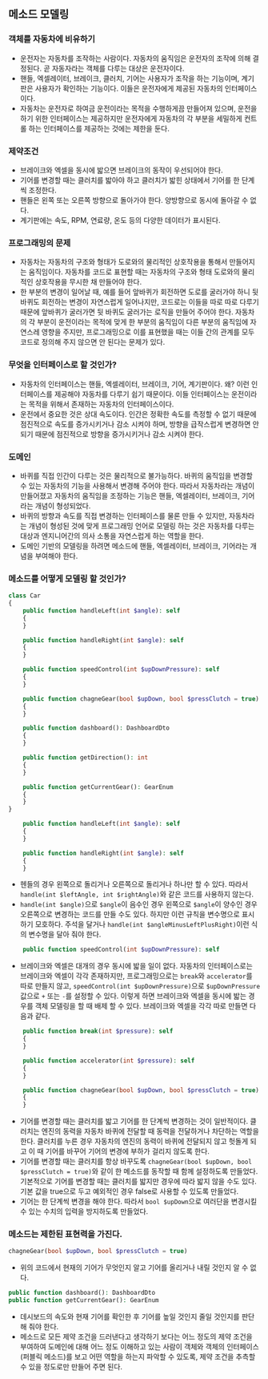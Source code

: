 ## 메소드 모델링

### 객체를 자동차에 비유하기
- 운전자는 자동차를 조작하는 사람이다. 자동차의 움직임은 운전자의 조작에 의해 결정된다. 곧 자동자라는 객체를 다루는 대상은 운전자이다.
- 핸들, 엑셀레이터, 브레이크, 클러치, 기어는 사용자가 조작을 하는 기능이며, 계기판은 사용자가 확인하는 기능이다. 이들은 운전자에게 제공된 자동차의 인터페이스이다.
- 자동차는 운전자로 하여금 운전이라는 목적을 수행하게끔 만들어져 있으며, 운전을 하기 위한 인터페이스는 제공하지만 운전자에게 자동차의 각 부분을 세밀하게 컨트롤 하는 인터페이스를 제공하는 것에는 제한을 둔다.

### 제약조건
- 브레이크와 엑셀을 동시에 밟으면 브레이크의 동작이 우선되어야 한다.
- 기어를 변경할 때는 클러치를 밟아야 하고 클러치가 밟힌 상태에서 기어를 한 단계씩 조정한다.
- 핸들은 왼쪽 또는 오른쪽 방향으로 돌아가야 한다. 양방향으로 동시에 돌아갈 수 없다.
- 계기판에는 속도, RPM, 연료량, 온도 등의 다양한 데이터가 표시된다.

### 프로그래밍의 문제
- 자동차는 자동차의 구조와 형태가 도로와의 물리적인 상호작용을 통해서 만들어지는 움직임이다. 자동차를 코드로 표현할 때는 자동차의 구조와 형태 도로와의 물리적인 상호작용을 무시한 채 만들어야 한다.
- 한 부분의 변경이 일어날 때, 예를 들어 앞바퀴가 회전하면 도로를 굴러가야 하니 뒷 바퀴도 회전하는 변경이 자연스럽게 일어나지만, 코드로는 이들을 따로 따로 다루기 때문에 앞바퀴가 굴러가면 뒷 바퀴도 굴러가는 로직을 만들어 주어야 한다. 자동차의 각 부분이 운전이라는 목적에 맞게 한 부분의 움직임이 다른 부분의 움직임에 자연스레 영향을 주지만, 프로그래밍으로 이를 표현했을 때는 이들 간의 관계를 모두 코드로 정의해 주지 않으면 안 된다는 문제가 있다.

### 무엇을 인터페이스로 할 것인가?
- 자동차의 인터페이스는 핸들, 엑셀레이터, 브레이크, 기어, 계기판이다. 왜? 이런 인터페이스를 제공해야 자동차를 다루기 쉽기 때문이다. 이들 인터페이스는 운전이라는 목적을 위해서 존재하는 자동차의 인터페이스이다.
- 운전에서 중요한 것은 상대 속도이다. 인간은 정확한 속도를 측정할 수 없기 때문에 점진적으로 속도를 증가시키거나 감소 시켜야 하며, 방향을 급작스럽게 변경하면 안 되기 때문에 점진적으로 방향을 증가시키거나 감소 시켜야 한다.

### 도메인
- 바퀴를 직접 인간이 다루는 것은 물리적으로 불가능하다. 바퀴의 움직임을 변경할 수 있는 자동차의 기능을 사용해서 변경해 주어야 한다. 따라서 자동차라는 개념이 만들어졌고 자동차의 움직임을 조정하는 기능은 핸들, 엑셀레이터, 브레이크, 기어라는 개념이 형성되었다.
- 바퀴의 방향과 속도를 직접 변경하는 인터페이스를 물론 만들 수 있지만, 자동차라는 개념이 형성된 것에 맞게 프로그래밍 언어로 모델링 하는 것은 자동차를 다루는 대상과 엔지니어간의 의사 소통을 자연스럽게 하는 역할을 한다.
- 도메인 기반의 모델링을 하려면 메소드에 핸들, 엑셀레이터, 브레이크, 기어라는 개념을 부여해야 한다.

### 메소드를 어떻게 모델링 할 것인가?
```php
class Car
{
    public function handleLeft(int $angle): self
    {
    }

    public function handleRight(int $angle): self
    {
    }

    public function speedControl(int $upDownPressure): self
    {
    }

    public function chagneGear(bool $upDown, bool $pressClutch = true): self
    {
    }

    public function dashboard(): DashboardDto
    {
    }

    public function getDirection(): int
    {
    }

    public function getCurrentGear(): GearEnum
    {
    }
}
```
```php
    public function handleLeft(int $angle): self
    {
    }

    public function handleRight(int $angle): self
    {
    }
```
- 헨들의 경우 왼쪽으로 돌리거나 오른쪽으로 돌리거나 하나만 할 수 있다. 따라서 `handle(int $leftAngle, int $rightAngle)`와 같은 코드를 사용하지 않는다.
- `handle(int $angle)`으로 `$angle`이 음수인 경우 왼쪽으로 `$angle`이 양수인 경우 오른쪽으로 변경하는 코드를 만들 수도 있다. 하지만 이런 규칙을 변수명으로 표시하기 모호하다. 주석을 달거나 `handle(int $angleMinusLeftPlusRight)`이런 식의 변수명을 달아 줘야 한다. 
```php
    public function speedControl(int $upDownPressure): self
```
- 브레이크와 엑셀은 대개의 경우 동시에 밟을 일이 없다. 자동차의 인터페이스로는 브레이크와 엑셀이 각각 존재하지만, 프로그래밍으로는 `break`와 `accelerator`를 따로 만들지 않고, `speedControl(int $upDownPressure)`으로 `$upDownPressure` 값으로 `+` 또는 `-`를 설정할 수 있다. 이렇게 하면 브레이크와 엑셀을 동시에 밟는 경우를 객체 모델링을 할 때 배제 할 수 있다. 브레이크와 엑셀을 각각 따로 만들면 다음과 같다.
```php
    public function break(int $pressure): self
    {
    }

    public function accelerator(int $pressure): self
    {
    }
```
```php
    public function chagneGear(bool $upDown, bool $pressClutch = true): self
    {
    }
```
- 기어를 변경할 때는 클러치를 밟고 기어를 한 단계씩 변경하는 것이 일반적이다. 클러치는 엔진의 동력을 자동차 바퀴에 전달할 때 동력을 전달하거나 차단하는 역할을 한다. 클러치를 누른 경우 자동차의 엔진의 동력이 바퀴에 전달되지 않고 헛돌게 되고 이 때 기어를 바꾸어 기어의 변경에 부하가 걸리지 않도록 한다.
- 기어를 변경할 때는 클러치를 항상 바꾸도록 `chagneGear(bool $upDown, bool $pressClutch = true)`와 같이 한 메소드를 동작할 때 함께 설정하도록 만들었다. 기본적으로 기어를 변경할 때는 클러치를 밟지만 경우에 따라 밟지 않을 수도 있다. 기본 값을 true으로 두고 예외적인 경우 false로 사용할 수 있도록 만들었다.
- 기어는 한 단계씩 변경을 해야 한다. 따라서 `bool $upDown`으로 여러단을 변경시킬 수 있는 수치의 입력을 방지하도록 만들었다.

### 메소드는 제한된 표현력을 가진다.
```php
chagneGear(bool $upDown, bool $pressClutch = true)
```
- 위의 코드에서 현재의 기어가 무엇인지 알고 기어를 올리거나 내릴 것인지 알 수 없다.
```php
public function dashboard(): DashboardDto
public function getCurrentGear(): GearEnum
```
- 데시보드의 속도와 현재 기어를 확인한 후 기어를 높일 것인지 줄일 것인지를 판단 해 줘야 한다.
- 메소드로 모든 제약 조건을 드러낸다고 생각하기 보다는 어느 정도의 제약 조건을 부여하여 도메인에 대해 어느 정도 이해하고 있는 사람이 객체와 객체의 인터페이스(퍼블릭 메소드)를 보고 어떤 역할을 하는지 파악할 수 있도록, 제약 조건을 추측할 수 있을 정도로만 만들어 주면 된다.
